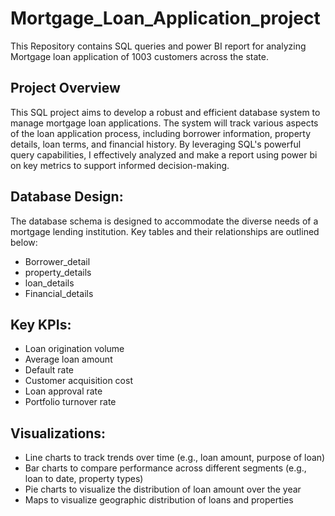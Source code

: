 # Mortgage_Loan_Application_project
This Repository contains SQL queries and power BI report for analyzing Mortgage loan application of  1003 customers across the state. 
## Project Overview
This SQL project aims to develop a robust and efficient database system to manage mortgage loan applications. The system will track various aspects of the loan application process, including borrower information, property details, loan terms, and financial history. By leveraging SQL's powerful query capabilities, I effectively analyzed and make a report using power bi on key metrics to support informed decision-making.
## Database Design:
The database schema is designed to accommodate the diverse needs of a mortgage lending institution. Key tables and their relationships are outlined below:
- Borrower_detail
- property_details
- loan_details
- Financial_details
## Key KPIs:
- Loan origination volume
- Average loan amount
- Default rate
- Customer acquisition cost
- Loan approval rate
- Portfolio turnover rate
## Visualizations:
- Line charts to track trends over time (e.g., loan amount, purpose of loan)
- Bar charts to compare performance across different segments (e.g., loan to date, property types)
- Pie charts to visualize the distribution of loan amount over the year
- Maps to visualize geographic distribution of loans and properties

